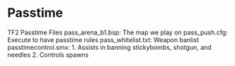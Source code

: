 # Passtime
TF2 Passtime Files
pass_arena_b1.bsp: The map we play on
pass_push.cfg: Execute to have passtime rules
pass_whitelist.txt: Weapon banlist
passtimecontrol.smx: 1. Assists in banning stickybombs, shotgun, and needles 2. Controls spawns

